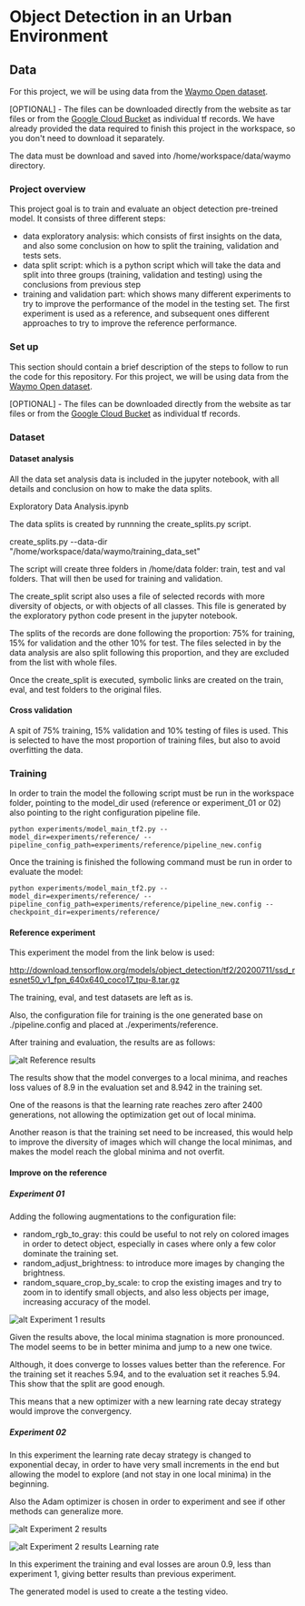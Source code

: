 # Object Detection in an Urban Environment

## Data

For this project, we will be using data from the [Waymo Open dataset](https://waymo.com/open/).

[OPTIONAL] - The files can be downloaded directly from the website as tar files or from the [Google Cloud Bucket](https://console.cloud.google.com/storage/browser/waymo_open_dataset_v_1_2_0_individual_files/) as individual tf records. We have already provided the data required to finish this project in the workspace, so you don't need to download it separately.

The data must be download and saved into /home/workspace/data/waymo directory.

### Project overview

This project goal is to train and evaluate an object detection pre-treined model. It consists of three different steps:
- data exploratory analysis: which consists of first insights on the data, and also some conclusion on how to split the training, validation and tests sets.
- data split script: which is a python script which will take the data and split into three groups (training, validation and testing) using the conclusions from previous step
- training and validation part: which shows many different experiments to try to improve the performance of the model in the testing set. The first experiment is used as a reference, and subsequent ones different approaches to try to improve the reference performance.

### Set up
This section should contain a brief description of the steps to follow to run the code for this repository.
For this project, we will be using data from the [Waymo Open dataset](https://waymo.com/open/).

[OPTIONAL] - The files can be downloaded directly from the website as tar files or from the [Google Cloud Bucket](https://console.cloud.google.com/storage/browser/waymo_open_dataset_v_1_2_0_individual_files/) as individual tf records.

### Dataset
#### Dataset analysis
All the data set analysis data is included in the jupyter notebook, with all details and conclusion on how to make the data splits.

Exploratory Data Analysis.ipynb

The data splits is created by runnning the create_splits.py script.

create_splits.py --data-dir "/home/workspace/data/waymo/training_data_set"

The script will create three folders in /home/data folder: train, test and val folders. That will then be used for training and validation.

The create_split script also uses a file of selected records with more diversity of objects, or with objects of all classes. This file is generated by the exploratory python code present in the jupyter notebook.

The splits of the records are done following the proportion: 75% for training, 15% for validation and the other 10% for test. The files selected in by the data analysis are also split following this proportion, and they are excluded from the list with whole files.

Once the create_split is executed, symbolic links are created on the train, eval, and test folders to the original files.

#### Cross validation
A spit of 75% training, 15% validation and 10% testing of files is used. This is selected to have the most proportion of training files, but also to avoid overfitting the data.

### Training
In order to train the model the following script must be run in the workspace folder, pointing to the model_dir used (reference or experiment_01 or 02) also pointing to the right configuration pipeline file.

```
python experiments/model_main_tf2.py --model_dir=experiments/reference/ --pipeline_config_path=experiments/reference/pipeline_new.config
```

Once the training is finished the following command must be run in order to evaluate the model:

```
python experiments/model_main_tf2.py --model_dir=experiments/reference/ --pipeline_config_path=experiments/reference/pipeline_new.config --checkpoint_dir=experiments/reference/
```

#### Reference experiment
This experiment the model from the link below is used:

http://download.tensorflow.org/models/object_detection/tf2/20200711/ssd_resnet50_v1_fpn_640x640_coco17_tpu-8.tar.gz 

The training, eval, and test datasets are left as is. 

Also, the configuration file for training is the one generated base on ./pipeline.config and placed at ./experiments/reference.

After training and evaluation, the results are as follows:

![alt Reference results](experiments/reference/ref_results.png "tensor flow board with training and eval losses")

The results show that the model converges to a local minima, and reaches loss values of 8.9 in the evaluation set and 8.942 in the training set. 

One of the reasons is that the learning rate reaches zero after 2400 generations, not allowing the optimization get out of local minima. 

Another reason is that the training set need to be increased, this would help to improve the diversity of images which will change the local minimas, and makes the model reach the global minima and not overfit.

#### Improve on the reference
##### Experiment 01

Adding the following augmentations to the configuration file:

- random_rgb_to_gray: this could be useful to not rely on colored images in order to detect object, especially in cases where only a few color dominate the training set.
- random_adjust_brightness: to introduce more images by changing the brightness.
- random_square_crop_by_scale: to crop the existing images and try to zoom in to identify small objects, and also less objects per image, increasing accuracy of the model.

![alt Experiment 1 results](experiments/experiment_01/exp_01_res.png "tensor flow board with training and eval losses")

Given the results above, the local minima stagnation is more pronounced. The model seems to be in better minima and jump to a new one twice.

Although, it does converge to losses values better than the reference. For the training set it reaches 5.94, and to the evaluation set it reaches 5.94. This show that the split are good enough.

This means that a new optimizer with a new learning rate decay strategy would improve the convergency.

#####  Experiment 02

In this experiment the learning rate decay strategy is changed to exponential decay, in order to have very small increments in the end but allowing the model to explore (and not stay in one local minima) in the beginning.

Also the Adam optimizer is chosen in order to experiment and see if other methods can generalize more.


![alt Experiment 2 results](experiments/experiment_02/exp2_res_loss.png "tensor flow board with training and eval losses")

![alt Experiment 2 results Learning rate](experiments/experiment_02/exp2_res_learning_rate.png "tensor flow board with learning rate over time")


In this experiment the training and eval losses are aroun 0.9, less than experiment 1, giving better results than previous experiment.

The generated model is used to create a the testing video.
